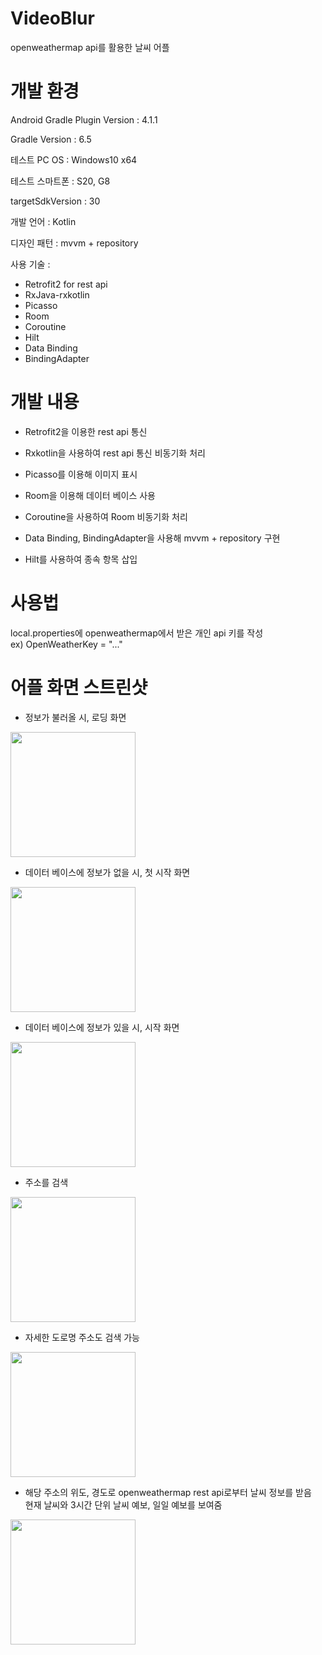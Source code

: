 # VideoBlur  
openweathermap api를 활용한 날씨 어플  

# 개발 환경

Android Gradle Plugin Version : 4.1.1

Gradle Version : 6.5

테스트 PC OS : Windows10 x64

테스트 스마트폰 : S20, G8  

targetSdkVersion : 30

개발 언어 : Kotlin  

디자인 패턴 : mvvm + repository  

사용 기술 : 
* Retrofit2 for rest api
* RxJava-rxkotlin
* Picasso
* Room
* Coroutine
* Hilt
* Data Binding
* BindingAdapter

# 개발 내용

* Retrofit2을 이용한 rest api 통신

* Rxkotlin을 사용하여 rest api 통신 비동기화 처리

* Picasso를 이용해 이미지 표시

* Room을 이용해 데이터 베이스 사용

* Coroutine을 사용하여 Room 비동기화 처리

* Data Binding, BindingAdapter을 사용해 mvvm + repository 구현

* Hilt를 사용하여 종속 항목 삽입

# 사용법

local.properties에 openweathermap에서 받은 개인 api 키를 작성  
ex) OpenWeatherKey = "..."

# 어플 화면 스트린샷

* 정보가 불러올 시, 로딩 화면  
<img src="https://user-images.githubusercontent.com/11714725/111074195-3c7c5f00-8525-11eb-98a1-f17b1de06f38.png" width="200"/>

* 데이터 베이스에 정보가 없을 시, 첫 시작 화면  
<img src="https://user-images.githubusercontent.com/11714725/111073196-28cef980-8521-11eb-97e0-207aacbba23f.png" width="200"/>

* 데이터 베이스에 정보가 있을 시, 시작 화면  
<img src="https://user-images.githubusercontent.com/11714725/111073199-2a002680-8521-11eb-8196-dbef6b7b5a1a.png" width="200"/>

* 주소를 검색  
<img src="https://user-images.githubusercontent.com/11714725/111073201-2a002680-8521-11eb-9c50-bf166584bf60.png" width="200"/>

* 자세한 도로명 주소도 검색 가능  
<img src="https://user-images.githubusercontent.com/11714725/111073202-2a98bd00-8521-11eb-94bd-2fd52c5c3ca2.png" width="200"/>

* 해당 주소의 위도, 경도로 openweathermap rest api로부터 날씨 정보를 받음  
현재 날씨와 3시간 단위 날씨 예보, 일일 예보를 보여줌  
<img src="https://user-images.githubusercontent.com/11714725/111073203-2a98bd00-8521-11eb-91ed-8c5d10170027.png" width="200"/>